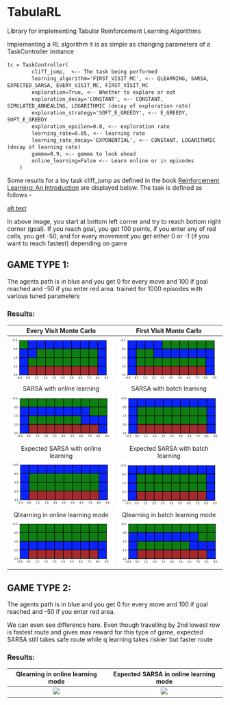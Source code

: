 # TabulaRL
Library for implementing Tabular Reinforcement Learning Algorithms

Implementing a RL algorithm it is as simple as changing parameters of a TaskController instance

```
tc = TaskController(
        cliff_jump,  <-- The task being performed 
        learning_algorithm='FIRST_VISIT_MC', <-- QLEARNING, SARSA, EXPECTED_SARSA, EVERY_VISIT_MC, FIRST_VISIT_MC
        exploration=True, <-- Whether to explore or not
        exploration_decay='CONSTANT', <-- CONSTANT, SIMULATED_ANNEALING, LOGARITHMIC (decay of exploration rate)
        exploration_strategy='SOFT_E_GREEDY', <-- E_GREEDY, SOFT_E_GREEDY
        exploration_epsilon=0.8, <-- exploration rate
        learning_rate=0.05, <-- learning rate
        learning_rate_decay='EXPONENTIAL', <-- CONSTANT, LOGARITHMIC (decay of learning rate)
        gamma=0.9, <-- gamma to look ahead
        online_learning=False <-- Learn online or in episodes
    )
```

Some results for a toy task cliff_jump as defined in the book [Reinforcement Learning: An Introduction](http://incompleteideas.net/book/the-book-2nd.html) are displayed below. The task is defined as follows -

[alt text](images/task.png)

In above image, you start at bottom left corner and try to reach bottom right corner (goal). If you reach goal, you get 100 points, if you enter any of red cells, you get -50, and for every movement you get either 0 or -1 (if you want to reach fastest) depending on game

## GAME TYPE 1: 
The agents path is in blue and you get 0 for every move and 100 if goal reached and -50 if you enter red area. trained for 1000 episodes with various tuned parameters

### Results:

| Every Visit Monte Carlo | First Visit Monte Carlo |
:-------------------------:|:-------------------------:
 ![](images/every_visit_mc.png) | ![](images/first_visit_mc.png) 
| SARSA with online learning | SARSA with batch learning |
 ![](images/sarsa_with_online_learning.png) | ![](images/sarsa_with_batch_learning.png) 
| Expected SARSA with online learning | Expected SARSA with batch learning |
 ![](images/expected_sarsa_with_online_learning.png) | ![](images/expected_sarsa_with_batch_learning.png) 
| Qlearning in online learning mode | Qlearning in batch learning mode |
 ![](images/qlearning_online.png) | ![](images/qlearning_batch.png) 
 
 ## GAME TYPE 2: 
The agents path is in blue and you get 0 for every move and 100 if goal reached and -50 if you enter red area.

We can even see difference here. Even though travelling by 2nd lowest row is fastest route and gives max reward for this type of game, expected SARSA still takes safe route while q learning takes riskier but faster route

### Results:
| Qlearning in online learning mode | Expected SARSA in online learning mode |
:-------------------------:|:-------------------------:
 ![](game_2_qlearning.png) | ![](game_2_expected_sarsa.png) 
